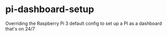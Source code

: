 # pi-dashboard-setup
Overriding the Raspberry Pi 3 default config to set up a PI as a dashboard that's on 24/7
